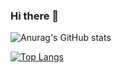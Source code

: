 ### Hi there 👋

<!--
**phlpat/phlpat** is a ✨ _special_ ✨ repository because its `README.md` (this file) appears on your GitHub profile.

Here are some ideas to get you started:

- 🔭 I’m currently working on ...
- 🌱 I’m currently learning ...
- 👯 I’m looking to collaborate on ...
- 🤔 I’m looking for help with ...
- 💬 Ask me about ...
- 📫 How to reach me: ...
- 😄 Pronouns: ...
- ⚡ Fun fact: ...
-->

![Anurag's GitHub stats](https://github-readme-stats.vercel.app/api?username=phlpat&show_icons=true&theme=radical)

[![Top Langs](https://github-readme-stats.vercel.app/api/top-langs/?username=phlpat&layout=compact)](https://github.com/anuraghazra/github-readme-stats)
